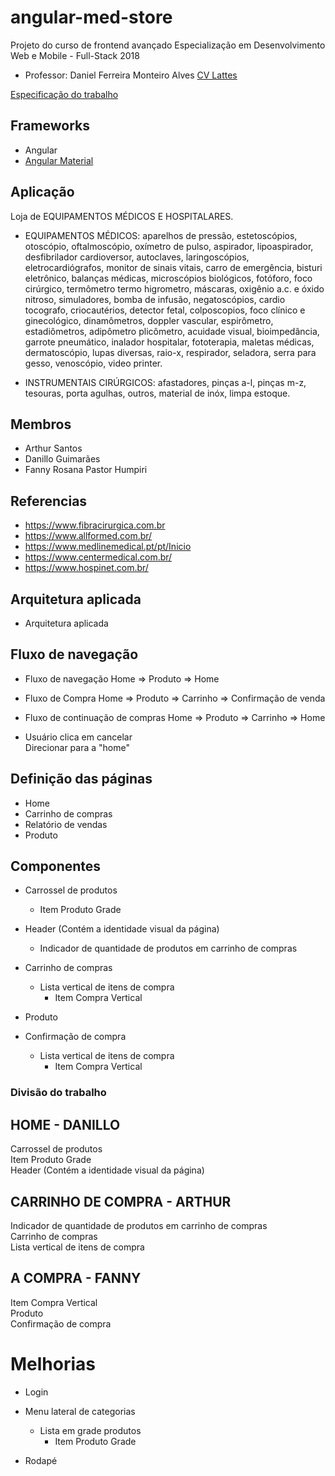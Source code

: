 # angular-med-store
Projeto do curso de frontend avançado Especialização em Desenvolvimento Web e Mobile - Full-Stack 2018
- Professor: Daniel Ferreira Monteiro Alves [CV Lattes](http://buscatextual.cnpq.br/buscatextual/visualizacv.do?id=K4130406P8)

[Especificação do trabalho](https://github.com/danfma/pos-ufg-2018/wiki/Trabalho-final)

## Frameworks
* Angular
* [Angular Material](https://material.angular.io/)

## Aplicação
Loja de EQUIPAMENTOS MÉDICOS E HOSPITALARES.

* EQUIPAMENTOS MÉDICOS: aparelhos de pressão, estetoscópios, otoscópio, oftalmoscópio, oxímetro de pulso, aspirador, lipoaspirador, desfibrilador cardioversor, autoclaves, laringoscópios, eletrocardiógrafos, monitor de sinais vitais, carro de emergência, bisturi eletrônico, balanças médicas, microscópios biológicos, fotóforo, foco cirúrgico, termômetro termo higrometro, máscaras, oxigênio a.c. e óxido nitroso, simuladores, bomba de infusão, negatoscópios, cardio tocografo, criocautérios, detector fetal, colposcopios, foco clínico e ginecológico, dinamômetros, doppler vascular, espirômetro, estadiômetros, adipômetro plicômetro, acuidade visual, bioimpedância, garrote pneumático, inalador hospitalar, fototerapia, maletas médicas, dermatoscópio, lupas diversas, raio-x, respirador, seladora, serra para gesso, venoscópio, video printer.

* INSTRUMENTAIS CIRÚRGICOS: afastadores, pinças a-l, pinças m-z, tesouras, porta agulhas, outros, material de inóx, limpa estoque.

## Membros
* Arthur Santos
* Danillo Guimarães
* Fanny Rosana Pastor Humpiri

## Referencias
* https://www.fibracirurgica.com.br
* https://www.allformed.com.br/
* https://www.medlinemedical.pt/pt/Inicio
* https://www.centermedical.com.br/
* https://www.hospinet.com.br/

## Arquitetura aplicada
* Arquitetura aplicada

## Fluxo de navegação
* Fluxo de navegação
  Home => Produto => Home  
  
* Fluxo de Compra
  Home => Produto => Carrinho => Confirmação de venda
  
* Fluxo de continuação de compras
  Home => Produto => Carrinho => Home
  
* Usuário clica em cancelar  
  Direcionar para a "home"

## Definição das páginas
* Home
* Carrinho de compras
* Relatório de vendas
* Produto

## Componentes
* Carrossel de produtos
  * Item Produto Grade
  
* Header (Contém a identidade visual da página)
  * Indicador de quantidade de produtos em carrinho de compras

* Carrinho de compras
  * Lista vertical de itens de compra
    * Item Compra Vertical

* Produto

* Confirmação de compra
  * Lista vertical de itens de compra
    * Item Compra Vertical

### Divisão do trabalho

HOME - DANILLO  
----------------------------  
Carrossel de produtos  
Item Produto Grade  
Header (Contém a identidade visual da página)  


CARRINHO DE COMPRA - ARTHUR  
----------------------------  
Indicador de quantidade de produtos em carrinho de compras  
Carrinho de compras  
Lista vertical de itens de compra  


A COMPRA - FANNY  
----------------------------  
Item Compra Vertical  
Produto  
Confirmação de compra  

# Melhorias
* Login

* Menu lateral de categorias
  * Lista em grade produtos
    * Item Produto Grade

* Rodapé


